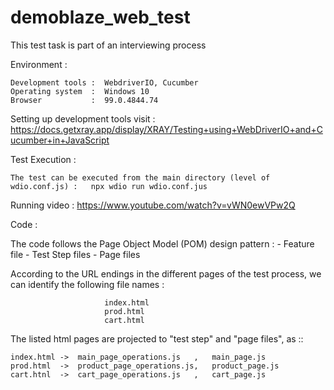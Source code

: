 # demoblaze_web_test
This test task is part of an interviewing process

Environment :

    Development tools :  WebdriverIO, Cucumber
    Operating system  :  Windows 10
    Browser           :  99.0.4844.74
 
Setting up development tools visit : https://docs.getxray.app/display/XRAY/Testing+using+WebDriverIO+and+Cucumber+in+JavaScript
         
Test Execution : 

    The test can be executed from the main directory (level of wdio.conf.js) :   npx wdio run wdio.conf.jus
    
Running video :  https://www.youtube.com/watch?v=vWN0ewVPw2Q

Code :

  The code follows the Page Object Model (POM) design pattern :    - Feature file
                                                                   - Test Step files
                                                                   - Page files

  According to the URL endings in the different pages of the test process, we can identify the following file names :

                         index.html
                         prod.html
                         cart.html
                         
                          
                        
  The listed html pages are projected to "test step" and "page files", as ::

    index.html ->  main_page_operations.js   ,   main_page.js
    prod.html  ->  product_page_operations.js,   product_page.js
    cart.htnl  ->  cart_page_operations.js   ,   cart_page.js     
  
